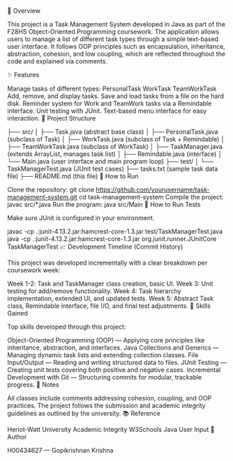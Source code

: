 📖 Overview

This project is a Task Management System developed in Java as part of the F28HS Object-Oriented Programming coursework. The application allows users to manage a list of different task types through a simple text-based user interface. It follows OOP principles such as encapsulation, inheritance, abstraction, cohesion, and low coupling, which are reflected throughout the code and explained via comments.

✨ Features

Manage tasks of different types:
PersonalTask
WorkTask
TeamWorkTask
Add, remove, and display tasks.
Save and load tasks from a file on the hard disk.
Reminder system for Work and TeamWork tasks via a Remindable interface.
Unit testing with JUnit.
Text-based menu interface for easy interaction.
📌 Project Structure

├── src/
│   ├── Task.java               (abstract base class)
│   ├── PersonalTask.java       (subclass of Task)
│   ├── WorkTask.java           (subclass of Task + Remindable)
│   ├── TeamWorkTask.java       (subclass of WorkTask)
│   ├── TaskManager.java        (extends ArrayList, manages task list)
│   ├── Remindable.java         (interface)
│   └── Main.java               (user interface and main program loop)
├── test/
│   └── TaskManagerTest.java    (JUnit test cases)
├── tasks.txt                   (sample task data file)
├── README.md                   (this file)
💾 How to Run

Clone the repository:
git clone https://github.com/yourusername/task-management-system.git
cd task-management-system
Compile the project:
javac src/*.java
Run the program:
java src/Main
🧪 How to Run Tests

Make sure JUnit is configured in your environment.

javac -cp .:junit-4.13.2.jar:hamcrest-core-1.3.jar test/TaskManagerTest.java
java -cp .:junit-4.13.2.jar:hamcrest-core-1.3.jar org.junit.runner.JUnitCore TaskManagerTest
📈 Development Timeline (Commit History)

This project was developed incrementally with a clear breakdown per coursework week:

Week 1-2: Task and TaskManager class creation, basic UI.
Week 3: Unit testing for add/remove functionality.
Week 4: Task hierarchy implementation, extended UI, and updated tests.
Week 5: Abstract Task class, Remindable interface, file I/O, and final test adjustments.
📖 Skills Gained

Top skills developed through this project:

Object-Oriented Programming (OOP) — Applying core principles like inheritance, abstraction, and interfaces.
Java Collections and Generics — Managing dynamic task lists and extending collection classes.
File Input/Output — Reading and writing structured data to files.
JUnit Testing — Creating unit tests covering both positive and negative cases.
Incremental Development with Git — Structuring commits for modular, trackable progress.
📜 Notes

All classes include comments addressing cohesion, coupling, and OOP practices.
The project follows the submission and academic integrity guidelines as outlined by the university.
📚 Reference

Heriot-Watt University Academic Integrity
W3Schools Java User Input
📌 Author

H00434627 — Gopikrishnan Krishna
